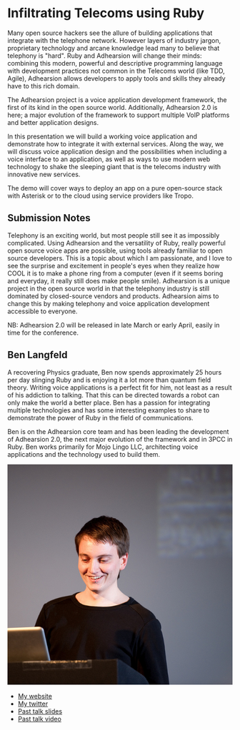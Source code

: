 # Infiltrating Telecoms using Ruby

Many open source hackers see the allure of building applications that integrate with the telephone network. However layers of industry jargon, proprietary technology and arcane knowledge lead many to believe that telephony is "hard". Ruby and Adhearsion will change their minds: combining this modern, powerful and descriptive programming language with development practices not common in the Telecoms world (like TDD, Agile), Adhearsion allows developers to apply tools and skills they already have to this rich domain.

The Adhearsion project is a voice application development framework, the first of its kind in the open source world. Additionally, Adhearsion 2.0 is here; a major evolution of the framework to support multiple VoIP platforms and better application designs.

In this presentation we will build a working voice application and demonstrate how to integrate it with external services. Along the way, we will discuss voice application design and the possibilities when including a voice interface to an application, as well as ways to use modern web technology to shake the sleeping giant that is the telecoms industry with innovative new services.

The demo will cover ways to deploy an app on a pure open-source stack with Asterisk or to the cloud using service providers like Tropo.

## Submission Notes

Telephony is an exciting world, but most people still see it as impossibly complicated. Using Adhearsion and the versatility of Ruby, really powerful open source voice apps are possible, using tools already familiar to open source developers. This is a topic about which I am passionate, and I love to see the surprise and excitement in people's eyes when they realize how COOL it is to make a phone ring from a computer (even if it seems boring and everyday, it really still does make people smile). Adhearsion is a unique project in the open source world in that the telephony industry is still dominated by closed-source vendors and products. Adhearsion aims to change this by making telephony and voice application development accessible to everyone.

NB: Adhearsion 2.0 will be released in late March or early April, easily in time for the conference.

## Ben Langfeld

A recovering Physics graduate, Ben now spends approximately 25 hours per day slinging Ruby and is enjoying it a lot more than quantum field theory. Writing voice applications is a perfect fit for him, not least as a result of his addiction to talking. That this can be directed towards a robot can only make the world a better place. Ben has a passion for integrating multiple technologies and has some interesting examples to share to demonstrate the power of Ruby in the field of communications.

Ben is on the Adhearsion core team and has been leading the development of Adhearsion 2.0, the next major evolution of the framework and in 3PCC in Ruby. Ben works primarily for Mojo Lingo LLC, architecting voice applications and the technology used to build them.

![Profile picture](https://github.com/euruko2012/call-for-proposals/raw/master/ben_langfeld-infiltrating_telecoms_with_ruby/profile_picture.jpg)

- [My website](http://www.langfeld.me)
- [My twitter](https://twitter.com/#!/benlangfeld)
- [Past talk slides](https://github.com/mojolingo/EuRuKo2011)
- [Past talk video](http://www.youtube.com/watch?v=K851EQjvL1g)
